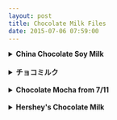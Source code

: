 ```yaml
---
layout: post
title: Chocolate Milk Files
date: 2015-07-06 07:59:00
---
```


<details>
  <summary><b>China Chocolate Soy Milk</b></summary>
  
<div style="white-space: pre">
Wallace Stevens
Call the roller of big cigars,    
The muscular one, and bid him whip    
In kitchen cups concupiscent curds.    
Let the wenches dawdle in such dress    
As they are used to wear, and let the boys    
Bring flowers in last month's newspapers.    
Let be be finale of seem.    
The only emperor is the emperor of ice-cream.       
</div>
</details><br>

<details>
  <summary><b>チョコミルク</b></summary>
  A po' boy (also po-boy, po boy) is a traditional sandwich from Louisiana. It almost always consists of meat, which is usually roast beef or fried seafood, often shrimp, crawfish, fish, oysters or crab.
</details><br>

<details>
  <summary><b>Chocolate Mocha from 7/11</b></summary>
  Use Google Maps.
</details><br>

<details>
  <summary><b>Hershey's Chocolate Milk</b></summary>

<br>
<table style="width:100%">
  <colgroup>
    <col width="30%" />
    <col width="60%" />
    <col wideth="10%" />
  </colgroup>
  <tbody>
    <tr>
      <td markdown="span">**Country, City**</td>
      <td markdown="span">China, Xiamen</td>
    </tr>
    <tr>
      <td markdown="span">**Company**</td>
      <td markdown="span">NiuNai Co.</td>
    </tr>
    <tr>
      <td markdown="span">**Price**</td>
      <td markdown="span">20元</td>
    </tr>
    <tr>
      <td markdown="span">**My Rating**</td>
      <td markdown="span">&#9733;&#9734;&#9734;&#9734;&#9734;</td>
    </tr>
    <tr>
      <td markdown="span" style="vertical-align:top">**Taste & Thoughts**</td>
      <td markdown="span"></td>
    </tr>
  </tbody>
</table>

It was creamy but diluted. Sad really.It was creamy but diluted. Sad really. It was creamy but diluted. Sad really.It was creamy but diluted. Sad really.It was creamy but diluted. Sad really.It was creamy but diluted. Sad really.
<br>
<center><img src="/img/Ses.jpg" width="40%" height="40%"></center>
</details>
